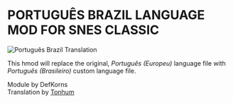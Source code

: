 # PORTUGUÊS BRAZIL LANGUAGE MOD FOR SNES CLASSIC

![Português Brazil Translation](https://i.imgur.com/oTzPYHN.png)

This hmod will replace the original, *Português (Europeu)* language file with *Português (Brasileiro)* custom language file.

Module by DefKorns<br>
Translation by [Tonhum](https://www.reddit.com/user/Tonhum)